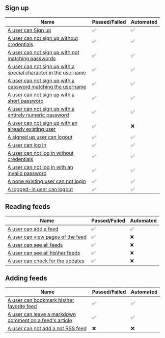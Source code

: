 ## Sign up

| Name                      | Passed/Failed      | Automated          |
|------------------|--------------------|--------------------|
| [A user can Sign up](TEST_CASES.md#id-01) | :white_check_mark: | :white_check_mark: |
| [A user can not sign up without credentials](TEST_CASES.md#id-02)  | :white_check_mark: | :white_check_mark: |
| [A user can not sign up with not matching passwords](TEST_CASES.md#id-03)| :white_check_mark: | :white_check_mark: |
| [A user can not sign up with a special character in the username](TEST_CASES.md#id-04)| :white_check_mark: | :white_check_mark: |
| [A user can not sign up with a password matching the username](TEST_CASES.md#id-05)| :white_check_mark: | :white_check_mark: |
| [A user can not sign up with a short password ](TEST_CASES.md#id-06) | :white_check_mark: | :white_check_mark: |
| [A user can not sign up with a entirely numeric password](TEST_CASES.md#id-07)| :white_check_mark: | :white_check_mark: |
| [A user can not sign up with an already existing user](TEST_CASES.md#id-08) | :white_check_mark: | :x:                |
| [A signed up user can logout](TEST_CASES.md#id-09)| :white_check_mark:  | :white_check_mark:           |
| [A user can log in](TEST_CASES.md#id-10)| :white_check_mark: |    :white_check_mark:                |
| [A user can not log in without credentials](TEST_CASES.md#id-11) | :white_check_mark: | :white_check_mark:          |
| [A user can not log in with an invalid password](TEST_CASES.md#id-12)   | :white_check_mark:                | :white_check_mark:         |
| [A none existing user can not login](TEST_CASES.md#id-13)     | :white_check_mark: |      :white_check_mark:              |
| [A logged-in user can logout](TEST_CASES.md#id-14) | :white_check_mark: |     :white_check_mark:              |

## Reading feeds

| Name                                                     | Passed/Failed      | Automated          |
|----------------------------------------------------------|--------------------|--------------------|
| [A user can add a feed](TEST_CASES.md#id-15)             | :white_check_mark:                | :white_check_mark: |
| [A user can view pages of the feed](TEST_CASES.md#id-16) | :white_check_mark:                | :x:                |
| [A user can see all feeds](TEST_CASES.md#id-17)          | :white_check_mark:                | :x:                |
| [A user can see all his\her feeds](TEST_CASES.md#id-18)  | :white_check_mark: | :x:                |
| [A user can check for the updates](TEST_CASES.md#id-19)  | :white_check_mark: | :x:                |

## Adding feeds

| Name                                                                           | Passed/Failed      | Automated          |
|--------------------------------------------------------------------------------|--------------------|--------------------|
| [A user can bookmark his\her favorite feed](TEST_CASES.md#id-20)               | :white_check_mark: | :white_check_mark: |
| [A user can leave a markdown comment on a feed's article](TEST_CASES.md#id-21) | :white_check_mark: | :white_check_mark: |
| [A user can not add a not RSS feed](TEST_CASES.md#id-22)                       | :x:                | :x:                |

